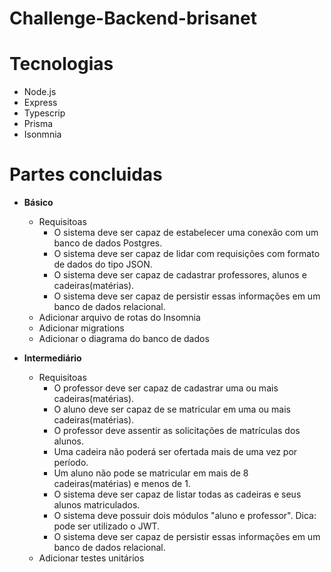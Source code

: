 # Challenge-Backend-brisanet


# Tecnologias
- Node.js
- Express
- Typescrip
- Prisma
- Isonmnia

# Partes concluidas

-  __Básico__
   - Requisitoas
      - O sistema deve ser capaz de estabelecer uma conexão com um banco de dados Postgres.
      - O sistema deve ser capaz de lidar com requisições com formato de dados do tipo JSON.
      - O sistema deve ser capaz de cadastrar professores, alunos e cadeiras(matérias).
      - O sistema deve ser capaz de persistir essas informações em um banco de dados relacional.
   - Adicionar arquivo de rotas do Insomnia
   - Adicionar migrations
   - Adicionar o diagrama do banco de dados

- __Intermediário__
   - Requisitoas
      - O professor deve ser capaz de cadastrar uma ou mais cadeiras(matérias).
      - O aluno deve ser capaz de se matricular em uma ou mais cadeiras(matérias).
      - O professor deve assentir as solicitações de matrículas dos alunos.
      - Uma cadeira não poderá ser ofertada mais de uma vez por período.
      - Um aluno não pode se matricular em mais de 8 cadeiras(matérias) e menos de 1.
      - O sistema deve ser capaz de listar todas as cadeiras e seus alunos matriculados.
      - O sistema deve possuir dois módulos "aluno e professor". Dica: pode ser utilizado o JWT.
      - O sistema deve ser capaz de persistir essas informações em um banco de dados relacional.
   - Adicionar testes unitários
